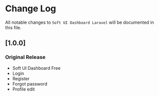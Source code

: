 # Change Log
All notable changes to `Soft UI Dashboard Laravel` will be documented in this file.

## [1.0.0]
### Original Release
- Soft UI Dashboard Free
- Login
- Register
- Forgot password
- Profile edit
